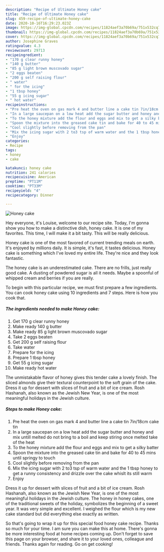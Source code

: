 ```yaml
---
description: "Recipe of Ultimate Honey cake"
title: "Recipe of Ultimate Honey cake"
slug: 459-recipe-of-ultimate-honey-cake
date: 2020-10-16T16:29:23.023Z
image: https://img-global.cpcdn.com/recipes/11824aef3a70b69a/751x532cq70/honey-cake-recipe-main-photo.jpg
thumbnail: https://img-global.cpcdn.com/recipes/11824aef3a70b69a/751x532cq70/honey-cake-recipe-main-photo.jpg
cover: https://img-global.cpcdn.com/recipes/11824aef3a70b69a/751x532cq70/honey-cake-recipe-main-photo.jpg
author: Josephine Graves
ratingvalue: 4.3
reviewcount: 29713
recipeingredient:
- "170 g clear runny honey"
- "140 g butter"
- "85 g light brown muscovado sugar"
- "2 eggs beaten"
- "200 g self raising flour"
- " water"
- " for the icing"
- "1 tbsp honey"
- "55 g icing sugar"
- " hot water"
recipeinstructions:
- "Pre heat the oven on gas mark 4 and butter line a cake tin 7in/18cm cake tin"
- "In a large saucepan on a low heat add the sugar butter and honey and mix untill melted do not bring to a boil and keep stiring once melted take of the heat"
- "To the honey mixture add the flour and eggs and mix to get a silky batter"
- "Spoon the mixture into the greased cake tin and bake for 40 to 45 mins until springy to touch"
- "Cool slightly before removing from the pan"
- "Mix the icing sugar with 2 to3 tsp of warm water and the 1 tbsp honey to get a runny consistency and drizzle over the cake whislt its still warm"
- "Enjoy"
categories:
- Recipe
tags:
- honey
- cake

katakunci: honey cake 
nutrition: 241 calories
recipecuisine: American
preptime: "PT11M"
cooktime: "PT33M"
recipeyield: "4"
recipecategory: Dinner

---
```



![Honey cake](https://img-global.cpcdn.com/recipes/11824aef3a70b69a/751x532cq70/honey-cake-recipe-main-photo.jpg)

Hey everyone, it's Louise, welcome to our recipe site. Today, I'm gonna show you how to make a distinctive dish, honey cake. It is one of my favorites. This time, I will make it a bit tasty. This will be really delicious.

Honey cake is one of the most favored of current trending meals on earth. It's enjoyed by millions daily. It is simple, it's fast, it tastes delicious. Honey cake is something which I've loved my entire life. They're nice and they look fantastic.

The honey cake is an underestimated cake. There are no frills, just really good cake. A dusting of powdered sugar is all it needs. Maybe a spoonful of whipped cream and berries if you are really.


To begin with this particular recipe, we must first prepare a few ingredients. You can cook honey cake using 10 ingredients and 7 steps. Here is how you cook that.

<!--inarticleads1-->

##### The ingredients needed to make Honey cake:

1. Get 170 g clear runny honey
1. Make ready 140 g butter
1. Make ready 85 g light brown muscovado sugar
1. Take 2 eggs beaten
1. Get 200 g self raising flour
1. Take  water
1. Prepare  for the icing
1. Prepare 1 tbsp honey
1. Get 55 g icing sugar
1. Make ready  hot water


The unmistakable flavor of honey gives this tender cake a lovely finish. The sliced almonds give their textural counterpoint to the soft grain of the cake. Dress it up for dessert with slices of fruit and a bit of ice cream. Rosh Hashanah, also known as the Jewish New Year, is one of the most meaningful holidays in the Jewish culture. 

<!--inarticleads2-->

##### Steps to make Honey cake:

1. Pre heat the oven on gas mark 4 and butter line a cake tin 7in/18cm cake tin
1. In a large saucepan on a low heat add the sugar butter and honey and mix untill melted do not bring to a boil and keep stiring once melted take of the heat
1. To the honey mixture add the flour and eggs and mix to get a silky batter
1. Spoon the mixture into the greased cake tin and bake for 40 to 45 mins until springy to touch
1. Cool slightly before removing from the pan
1. Mix the icing sugar with 2 to3 tsp of warm water and the 1 tbsp honey to get a runny consistency and drizzle over the cake whislt its still warm
1. Enjoy


Dress it up for dessert with slices of fruit and a bit of ice cream. Rosh Hashanah, also known as the Jewish New Year, is one of the most meaningful holidays in the Jewish culture. The honey in honey cakes, one of the traditional sweets of the holiday, symbolizes the beginning of a sweet year. It was very simple and excellent. I weighed the flour which is my new cake standard but did everything else exactly as written. 

So that's going to wrap it up for this special food honey cake recipe. Thanks so much for your time. I am sure you can make this at home. There's gonna be more interesting food at home recipes coming up. Don't forget to save this page on your browser, and share it to your loved ones, colleague and friends. Thanks again for reading. Go on get cooking!
